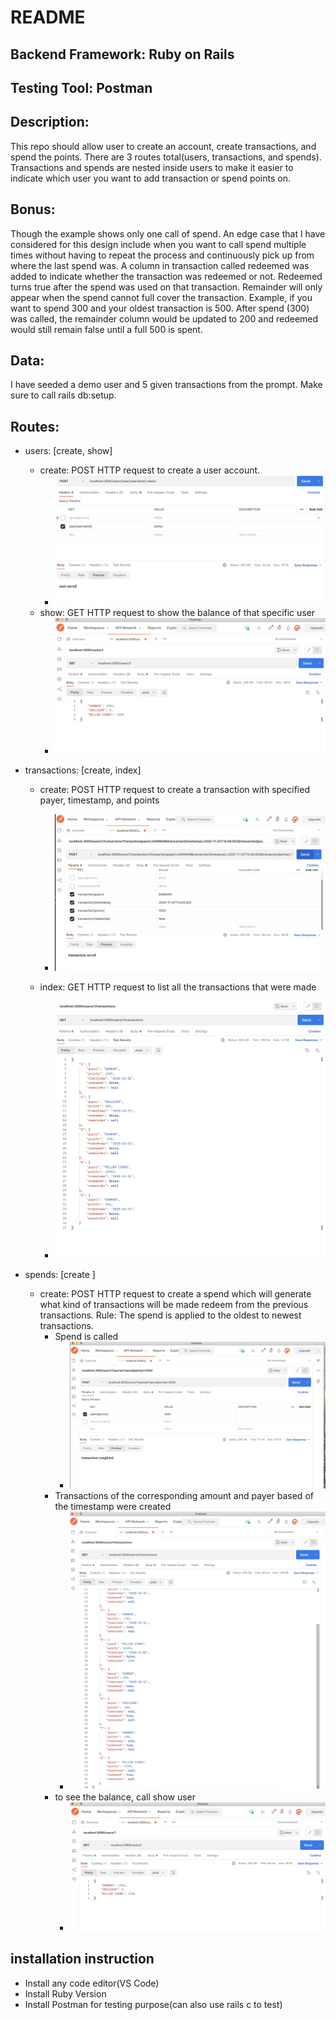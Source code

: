 # README
## Backend Framework: Ruby on Rails
## Testing Tool: Postman
## Description:
This repo should allow user to create an account, create transactions, and spend the points. There are 3 routes total(users, transactions, and spends). Transactions and spends are nested inside users to make it easier to indicate which user you want to add transaction or spend points on.

## Bonus:
Though the example shows only one call of spend. An edge case that I have considered for this design include when you want to call spend multiple times without having to repeat the process and continuously pick up from where the last spend was. A column in transaction called redeemed was added to indicate whether the transaction was redeemed or not. Redeemed turns true after the spend was used on that transaction. Remainder will only appear when the spend cannot full cover the transaction. Example, if you want to spend 300 and your oldest transaction is 500. After spend (300) was called, the remainder column would be updated to 200 and redeemed would still remain false until a full 500 is spent. 

## Data: 
I have seeded a demo user and 5 given transactions from the prompt. Make sure to call rails db:setup.

## Routes: 
* users: [create, show]
  * create: POST HTTP request to create a user account.
    * ![Screenshot](./app/assets/images/create_user.png)
  * show: GET HTTP request to show the balance of that specific user  
    * ![Screenshot](./app/assets/images/balance.png)

* transactions: [create, index]
  * create: POST HTTP request to create a transaction with specified payer, timestamp, and points 
    * ![Screenshot](./app/assets/images/create_transaction.png)

  * index: GET HTTP request to list all the transactions that were made
    * ![Screenshot](./app/assets/images/index.png)

* spends: [create ]
  * create: POST HTTP request to create a spend which will generate what kind of transactions will be made redeem from the previous transactions. Rule: The spend is applied to the oldest to newest transactions.
    * Spend is called 
      * ![Screenshot](./app/assets/images/spend.png)
    * Transactions of the corresponding amount and payer based of the timestamp were created
      * ![Screenshot](./app/assets/images/final_transaction.png)
    * to see the balance, call show user
      * ![Screenshot](./app/assets/images/balance.png)

## installation instruction
* Install any code editor(VS Code)
* Install Ruby Version 
* Install Postman for testing purpose(can also use rails c to test)